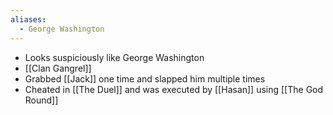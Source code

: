 ```yaml
---
aliases:
  - George Washington
---
```


- Looks suspiciously like George Washington
- [[Clan Gangrel]]
- Grabbed [[Jack]] one time and slapped him multiple times
- Cheated in [[The Duel]] and was executed by [[Hasan]] using [[The God Round]]